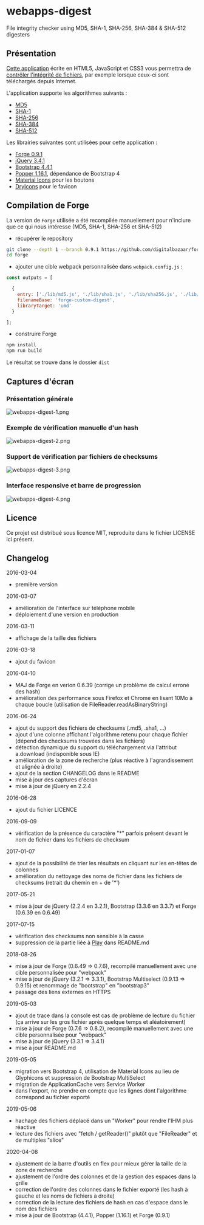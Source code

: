 # webapps-digest

File integrity checker using MD5, SHA-1, SHA-256, SHA-384 &amp; SHA-512 digesters

## Présentation

[Cette application](https://techgp.fr:9005/webapps-digest/webapps-digest.html) écrite en HTML5, JavaScript et CSS3 vous permettra de [contrôler l'intégrité de fichiers](https://fr.wikipedia.org/wiki/Somme_de_contr%C3%B4le), par exemple lorsque ceux-ci sont téléchargés depuis Internet.

L'application supporte les algorithmes suivants :

- [MD5](https://fr.wikipedia.org/wiki/MD5)
- [SHA-1](https://fr.wikipedia.org/wiki/SHA-1)
- [SHA-256](https://fr.wikipedia.org/wiki/SHA-2)
- [SHA-384](https://fr.wikipedia.org/wiki/SHA-2)
- [SHA-512](https://fr.wikipedia.org/wiki/SHA-2)

Les librairies suivantes sont utilisées pour cette application :

- [Forge 0.9.1](https://github.com/digitalbazaar/forge)
- [jQuery 3.4.1](https://jquery.com/)
- [Bootstrap 4.4.1](https://getbootstrap.com/)
- [Popper 1.16.1](https://popper.js.org/), dépendance de Bootstrap 4
- [Material Icons](https://material.io/tools/icons) pour les boutons
- [DryIcons](https://dryicons.com/) pour le favicon

## Compilation de Forge

La version de `Forge` utilisée a été recompilée manuellement pour n'inclure que ce qui nous intéresse (MD5, SHA-1, SHA-256 et SHA-512)

- récupérer le repository

```bash
git clone --depth 1 --branch 0.9.1 https://github.com/digitalbazaar/forge.git
cd forge
```

- ajouter une cible webpack personnalisée dans `webpack.config.js` :

```javascript
const outputs = [

  {
    entry: ['./lib/md5.js', './lib/sha1.js', './lib/sha256.js', './lib/sha512.js', './lib/forge.js'],
    filenameBase: 'forge-custom-digest',
    libraryTarget: 'umd'
  }

];
```

- construire Forge

```bash
npm install
npm run build
```

Le résultat se trouve dans le dossier `dist`

## Captures d'écran

### Présentation générale

![webapps-digest-1.png](./screenshots/webapps-digest-1.png)

### Exemple de vérification manuelle d'un hash

![webapps-digest-2.png](./screenshots/webapps-digest-2.png)

### Support de vérification par fichiers de checksums

![webapps-digest-3.png](./screenshots/webapps-digest-3.png)

### Interface responsive et barre de progression

![webapps-digest-4.png](./screenshots/webapps-digest-4.png)

## Licence

Ce projet est distribué sous licence MIT, reproduite dans le fichier LICENSE ici présent.

## Changelog

2016-03-04
- première version

2016-03-07
- amélioration de l'interface sur téléphone mobile
- déploiement d'une version en production

2016-03-11
- affichage de la taille des fichiers

2016-03-18
- ajout du favicon

2016-04-10
- MAJ de Forge en verion 0.6.39 (corrige un problème de calcul erroné des hash)
- amélioration des performance sous Firefox et Chrome en lisant 10Mo à chaque boucle (utilisation de FileReader.readAsBinaryString)

2016-06-24
- ajout du support des fichiers de checksums (.md5, .sha1, ...)
- ajout d'une colonne affichant l'algorithme retenu pour chaque fichier (dépend des checksums trouvées dans les fichiers)
- détection dynamique du support du téléchargement via l'attribut a.download (indisponible sous IE)
- amélioration de la zone de recherche (plus réactive à l'agrandissement et alignée à droite)
- ajout de la section CHANGELOG dans le README
- mise à jour des captures d'écran
- mise à jour de jQuery en 2.2.4

2016-06-28
- ajout du fichier LICENCE

2016-09-09
- vérification de la présence du caractère "*" parfois présent devant le nom de fichier dans les fichiers de checksum

2017-01-07
- ajout de la possibilité de trier les résultats en cliquant sur les en-têtes de colonnes
- amélioration du nettoyage des noms de fichier dans les fichiers de checksums (retrait du chemin en + de '*')

2017-05-21
- mise à jour de jQuery (2.2.4 en 3.2.1), Bootstrap (3.3.6 en 3.3.7) et Forge (0.6.39 en 0.6.49)

2017-07-15
- vérification des checksums non sensible à la casse
- suppression de la partie liée à [Play](https://www.playframework.com/) dans README.md

2018-08-26
- mise à jour de Forge (0.6.49 => 0.7.6), recompilé manuellement avec une cible personnalisée pour "webpack"
- mise à jour de jQuery (3.2.1 => 3.3.1), Bootstrap Multiselect (0.9.13 => 0.9.15) et renommage de "bootstrap" en "bootstrap3"
- passage des liens externes en HTTPS

2019-05-03
- ajout de trace dans la console est cas de problème de lecture du fichier (ça arrive sur les gros fichier après quelque temps et aléatoirement)
- mise à jour de Forge (0.7.6 => 0.8.2), recompilé manuellement avec une cible personnalisée pour "webpack"
- mise à jour de jQuery (3.3.1 => 3.4.1)
- mise à jour README.md

2019-05-05
- migration vers Bootstrap 4, utilisation de Material Icons au lieu de Glyphicons et suppression de Bootstrap MultiSelect
- migration de ApplicationCache vers Service Worker 
- dans l'export, ne prendre en compte que les lignes dont l'algorithme correspond au fichier exporté

2019-05-06
- hachage des fichiers déplacé dans un "Worker" pour rendre l'IHM plus réactive
- lecture des fichiers avec "fetch / getReader()" plutôt que "FileReader" et de multiples "slice"

2020-04-08
- ajustement de la barre d'outils en flex pour mieux gérer la taille de la zone de recherche
- ajustement de l'ordre des colonnes et de la gestion des espaces dans la grille
- correction de l'ordre des colonnes dans le fichier exporté (les hash à gauche et les noms de fichiers à droite)
- correction de la lecture des fichiers de hash en cas d'espace dans le nom des fichiers
- mise à jour de Bootstrap (4.4.1), Popper (1.16.1) et Forge (0.9.1)
